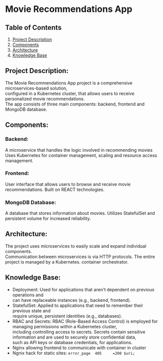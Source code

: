 # Movie Recommendations App

## Table of Contents

1. [Project Description](#project-description)
2. [Components](#components)
3. [Architecture](#architecture)
4. [Knowledge Base](#knowledge-base)

## Project Description:
The Movie Recommendations App project is a comprehensive microservices-based solution,<br /> 
configured in a Kubernetes cluster, that allows users to receive personalized movie recommendations. <br />
The app consists of three main components: backend, frontend and MongoDB database.

## Components:

  ### Backend:
  A microservice that handles the logic involved in recommending movies 
  Uses Kubernetes for container management, scaling and resource access management. 

  ### Frontend:
  User interface that allows users to browse and receive movie recommendations.
  Built on REACT technologies.

  ### MongoDB Database:
  A database that stores information about movies.
  Utilizes StatefulSet and persistent volume for increased reliability.

## Architecture:
The project uses microservices to easily scale and expand individual components.<br />
Communication between microservices is via HTTP protocols. The entire project is managed by a Kubernetes. container orchestrator.

## Knowledge Base:
- Deployment: Used for applications that aren't dependent on previous operations and<br />can have replaceable instances (e.g., backend, frontend).
- StatefulSet: Applied to applications that need to remember their previous state and<br />require unique, persistent identities (e.g., databases).
- RBAC and Secrets: RBAC (Role-Based Access Control) is employed for managing permissions within a Kubernetes cluster,<br /> including controlling access to secrets. Secrets contain sensitive information and are used to securely store confidential data,<br /> such as API keys or database credentials, for applications.
- Nginx allowing frontend to communicate with container in cluster
- Ngnix hack for static sites: ```error_page  405     =200 $uri;```